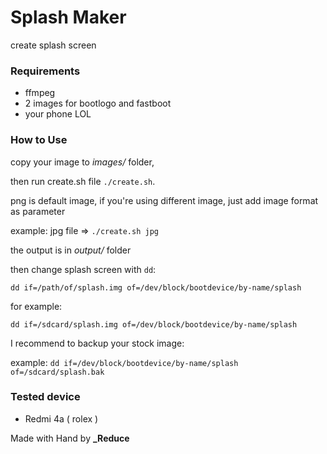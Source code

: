 # Splash Maker
create splash screen

### Requirements
- ffmpeg
- 2 images for bootlogo and fastboot
- your phone LOL

### How to Use
copy your image to _images/_ folder,

then run create.sh file `./create.sh`.

png is default image, if you're using different image, just add image format as parameter

example: jpg file => `./create.sh jpg`

the output is in _output/_ folder

then change splash screen with `dd`:

`dd if=/path/of/splash.img of=/dev/block/bootdevice/by-name/splash`

for example:

`dd if=/sdcard/splash.img of=/dev/block/bootdevice/by-name/splash`

I recommend to backup your stock image:

example: `dd if=/dev/block/bootdevice/by-name/splash of=/sdcard/splash.bak`

### Tested device
- Redmi 4a ( rolex )

Made with Hand by **_Reduce**

